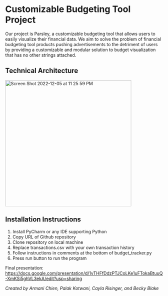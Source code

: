 # Customizable Budgeting Tool Project
Our project is Parsley, a customizable budgeting tool that allows users to easily visualize their financial data. We aim to solve the problem of financial budgeting tool products pushing advertisements to the detriment of users by providing a customizable and modular solution to budget visualization that has no other strings attached.

## Technical Architecture

<img width="403" alt="Screen Shot 2022-12-05 at 11 25 59 PM" src="https://user-images.githubusercontent.com/92757497/205823859-8cfc18a7-88a0-4f3c-9951-709284cc36d4.png">

## Installation Instructions
1. Install PyCharm or any IDE supporting Python
2. Copy URL of Github repository
3. Clone repository on local machine
4. Replace transactions.csv with your own transaction history
5. Follow instructions in comments at the bottom of budget_tracker.py
6. Press run button to run the program


Final presentation: https://docs.google.com/presentation/d/1vTHFfDdzPTJCoLKe1uFTokaBtuuQ-XmKSi5ghVL3ekA/edit?usp=sharing


*Created by Armani Chien, Palak Kotwani, Cayla Risinger, and Becky Blake*
